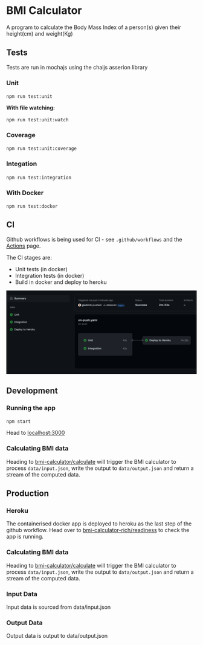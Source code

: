 # BMI Calculator
A program to calculate the Body Mass Index of a person(s) given their height(cm) and weight(Kg)

## Tests
Tests are run in mochajs using the chaijs asserion library
### Unit
`npm run test:unit`

**With file watching:**

`npm run test:unit:watch`

### Coverage
`npm run test:unit:coverage`

### Integation
`npm run test:integration`

### With Docker
`npm run test:docker`

## CI
Github workflows is being used for CI - see `.github/workflows` and the [Actions](https://github.com/gledrich/code-26-08-21-richard-gledhill/actions) page.

The CI stages are:
* Unit tests (in docker)
* Integration tests (in docker)
* Build in docker and deploy to heroku

![Actions](/readme/actions.png)

## Development
### Running the app
`npm start`

Head to [localhost:3000](http://localhost:3000)

### Calculating BMI data
Heading to [bmi-calculator/calculate](http://localhost:3000/bmi-calculator/calculate) will trigger the BMI calculator to process `data/input.json`, write the output to `data/output.json` and return a stream of the computed data.

## Production
### Heroku
The containerised docker app is deployed to heroku as the last step of the github workflow. 
Head over to [bmi-calculator-rich/readiness](http://bmi-calculator-rich.herokuapp.com/readiness) to check the app is running.

### Calculating BMI data
Heading to [bmi-calculator/calculate](http://bmi-calculator-rich.herokuapp.com/bmi-calculator/calculate) will trigger the BMI calculator to process `data/input.json`, write the output to `data/output.json` and return a stream of the computed data.

### Input Data
Input data is sourced from data/input.json

### Output Data
Output data is output to data/output.json